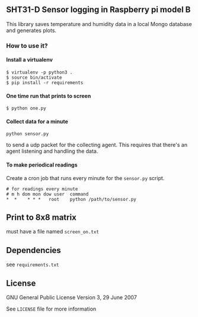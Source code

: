 ## SHT31-D Sensor logging in Raspberry pi model B

This library saves temperature and humidity data in a local Mongo database and generates plots.

### How to use it?

#### Install a virtualenv

```
$ virtualenv -p python3 .
$ source bin/activate
$ pip install -r requirements
```

#### One time run that prints to screen

`$ python one.py`

#### Collect data for a minute

`python sensor.py`

to send a udp packet for the collecting agent. This requires that there's an agent listening and handling the data.

#### To make periodical readings

Create a cron job that runs every minute for the `sensor.py` script.

```
# for readings every minute
# m h dom mon dow user	command
*  *	* * *	root    python /path/to/sensor.py
```

## Print to 8x8 matrix

must have a file named `screen_on.txt`

## Dependencies

see `requirements.txt`

## License

GNU General Public License Version 3, 29 June 2007

See `LICENSE` file for more information
